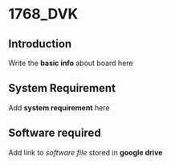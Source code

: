 # 1768_DVK

## Introduction
  Write the **basic info** about board here
  
## System Requirement
 Add **system requirement** here
## Software required
 Add link to _software file_ stored in **google drive**
    
  
